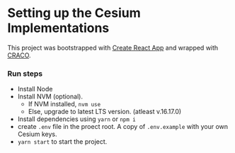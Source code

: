 # Setting up the Cesium Implementations

This project was bootstrapped with [Create React App](https://github.com/facebook/create-react-app) and wrapped with [CRACO](https://github.com/dilanx/craco).

### Run steps
* Install Node
* Install NVM (optional).
    * If NVM installed, `nvm use`
    * Else, upgrade to latest LTS version. (atleast v.16.17.0)
* Install dependencies using `yarn` or `npm i`
* create `.env` file in the proect root. A copy of `.env.example` with your own Cesium keys.
* `yarn start` to start the project.